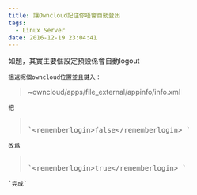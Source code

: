 ```yaml
---
title: 讓Owncloud記住你唔會自動登出
tags:
  - Linux Server
date: 2016-12-19 23:04:41
---
```


如題，其實主要個設定預設係會自動logout

	搵返呢個owncloud位置並且鍵入：

> ~owncloud/apps/file_external/appinfo/info.xml

	把

> <pre>> 
> `&lt;rememberlogin&gt;false&lt;/rememberlogin&gt; `</pre>

	改爲

> <pre>> 
> `&lt;rememberlogin&gt;true&lt;/rememberlogin&gt; `</pre>

	`完成`